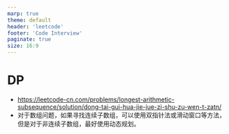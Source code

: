 ```yaml
---
marp: true
theme: default
header: 'leetcode'
footer: 'Code Interview'
paginate: true
size: 16:9
---
```


# DP

- https://leetcode-cn.com/problems/longest-arithmetic-subsequence/solution/dong-tai-gui-hua-jie-jue-zi-shu-zu-wen-t-zatn/
- 对于数组问题，如果寻找连续子数组，可以使用双指针法或滑动窗口等方法，但是对于非连续子数组，最好使用动态规划。
